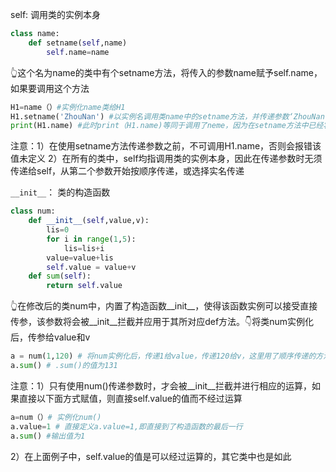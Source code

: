 self: 调用类的实例本身
``` python
class name:
	def setname(self,name)
		self.name=name
```
👆这个名为name的类中有个setname方法，将传入的参数name赋予self.name，如果要调用这个方法
``` PYTHON
H1=name（）#实例化name类给H1
H1.setname('ZhouNan') #以实例名调用类name中的setname方法，并传递参数‘ZhouNan’
print(H1.name) #此时print（H1.name)等同于调用了neme，因为在setname方法中已经将name的值赋给了self.name，所以会得到’ZhouNan‘
```
注意：1）在使用setname方法传递参数之前，不可调用H1.name，否则会报错该值未定义
2）在所有的类中，self均指调用类的实例本身，因此在传递参数时无须传递给self，从第二个参数开始按顺序传递，或选择实名传递

`__init__`： 类的构造函数
``` python
class num:  
    def __init__(self,value,v):  
        lis=0  
        for i in range(1,5):  
            lis=lis+i  
        value=value+lis
        self.value = value+v  
    def sum(self):  
        return self.value
```
👆在修改后的类num中，内置了构造函数__init__，使得该函数实例可以接受直接传参，该参数将会被__init__拦截并应用于其所对应def方法。👇将类num实例化后，传参给value和v
``` python
a = num(1,120) # 将num实例化后，传递1给value，传递120给v，这里用了顺序传递的方法，也可以用实名传递
a.sum() # .sum()的值为131
```
注意：1）只有使用num()传递参数时，才会被__init__拦截并进行相应的运算，如果直接以下面方式赋值，则直接self.value的值而不经过运算
``` python
a=num（）# 实例化num()
a.value=1 # 直接定义a.value=1,即直接到了构造函数的最后一行
a.sum() #输出值为1
```
2）在上面例子中，self.value的值是可以经过运算的，其它类中也是如此